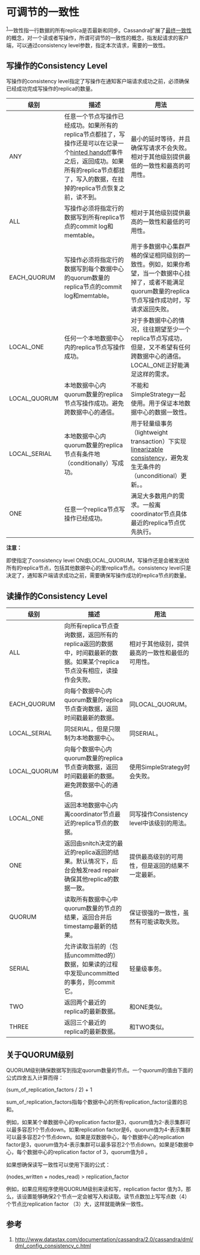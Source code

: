 # 可调节的一致性

<sup>[1](#ref_1)</sup>一致性指一行数据的所有replica是否最新和同步。Cassandra扩展了[最终一致性](http://en.wikipedia.org/wiki/Eventual_consistency)的概念，对一个读或者写操作，所谓可调节的一致性的概念，指发起请求的客户端，可以通过consistency level参数，指定本次请求，需要的一致性。

## 写操作的Consistency Level

写操作的consistency level指定了写操作在通知客户端请求成功之前，必须确保已经成功完成写操作的replica的数量。

| 级别 | 描述 | 用法 |
| -- | -- | -- |
| ANY | 任意一个节点写操作已经成功。如果所有的replica节点都挂了，写操作还是可以在记录一个[hinted handoff](http://www.datastax.com/documentation/cassandra/2.0/cassandra/dml/dml_about_hh_c.html#concept_ds_ifg_jqx_zj)事件之后，返回成功。如果所有的replica节点都挂了，写入的数据，在挂掉的replica节点恢复之前，读不到。| 最小的延时等待，并且确保写请求不会失败。相对于其他级别提供最低的一致性和最高的可用性。 |
| ALL | 写操作必须将指定行的数据写到所有replica节点的commit log和memtable。| 相对于其他级别提供最高的一致性和最低的可用性。 |
| EACH_QUORUM | 写操作必须将指定行的数据写到每个数据中心的quorum数量的replica节点的commit log和memtable。| 用于多数据中心集群严格的保证相同级别的一致性。例如，如果你希望，当一个数据中心挂掉了，或者不能满足quorum数量的replica节点写操作成功时，写请求返回失败。|
| LOCAL_ONE | 任何一个本地数据中心内的replica节点写操作成功。| 对于多数据中心的情况，往往期望至少一个replica节点写成功，但是，又不希望有任何跨数据中心的通信。LOCAL_ONE正好能满足这样的需求。|
| LOCAL_QUORUM | 本地数据中心内quorum数量的replica节点写操作成功。避免跨数据中心的通信。 | 不能和SimpleStrategy一起使用。用于保证本地数据中心的数据一致性。|
| LOCAL_SERIAL | 本地数据中心内quorum数量的replica节点有条件地（conditionally）写成功。| 用于轻量级事务（lightweight transaction）下实现[linearizable consistency](http://www.datastax.com/documentation/cassandra/2.0/cassandra/dml/dml_tunable_consistency_c.html#concept_ds_f4h_hwx_zj)，避免发生无条件的（unconditional）更新。。 |
| ONE | 任意一个replica节点写操作已经成功。| 满足大多数用户的需求。一般离coordinator节点具体最近的replica节点优先执行。|

**注意：**

即使指定了consistency level ON或LOCAL_QUORUM，写操作还是会被发送给所有的replica节点，包括其他数据中心的里replica节点。consistency level只是决定了，通知客户端请求成功之前，需要确保写操作成功的replica节点的数量。

## 读操作的Consistency Level

| 级别 | 描述 | 用法 |
| -- | -- | -- |
| ALL | 向所有replica节点查询数据，返回所有的replica返回的数据中，时间戳最新的数据。如果某个replica节点没有相应，读操作会失败。| 相对于其他级别，提供最高的一致性和最低的可用性。|
| EACH_QUORUM | 向每个数据中心内quorum数量的replica节点查询数据，返回时间戳最新的数据。| 同LOCAL_QUORUM。|
| LOCAL_SERIAL | 同SERIAL，但是只限制为本地数据中心。| 同SERIAL。|
| LOCAL_QUORUM | 向每个数据中心内quorum数量的replica节点查询数据，返回时间戳最新的数据。避免跨数据中心的通信。| 使用SimpleStrategy时会失败。|
| LOCAL_ONE | 返回本地数据中心内离coordinator节点最近的replica节点的数据。| 同写操作Consistency level中该级别的用法。|
| ONE | 返回由snitch决定的最近的replica返回的结果。默认情况下，后台会触发read repair确保其他replica的数据一致。 | 提供最高级别的可用性，但是返回的结果不一定最新。|
| QUORUM | 读取所有数据中心中quorum数量的节点的结果，返回合并后timestamp最新的结果。| 保证很强的一致性，虽然有可能读取失败。 |
| SERIAL | 允许读取当前的（包括uncommitted的）数据，如果读的过程中发现uncommitted的事务，则commit它。| 轻量级事务。 |
| TWO | 返回两个最近的replica的最新数据。| 和ONE类似。 |
| THREE | 返回三个最近的replica的最新数据。| 和TWO类似。|

## 关于QUORUM级别

QUORUM级别确保数据写到指定quorum数量的节点。一个quorum的值由下面的公式四舍五入计算而得：

(sum_of_replication_factors / 2) + 1

sum_of_replication_factors指每个数据中心的所有replication_factor设置的总和。

例如，如果某个单数据中心的replication factor是3，quorum值为2-表示集群可以最多容忍1个节点down。如果replication factor是6，quorum值为4-表示集群可以最多容忍2个节点down。如果是双数据中心，每个数据中心的replication factor是3，quorum值为4-表示集群可以最多容忍2个节点down。如果是5数据中心，每个数据中心的replication factor of 3，quorum值为8 。

如果想确保读写一致性可以使用下面的公式：

(nodes_written + nodes_read) > replication_factor

例如，如果应用程序使用QUORUM级别来读和写，replication factor 值为3，那么，该设置能够确保2个节点一定会被写入和读取。读节点数加上写写点数（4）个节点比replication factor （3）大，这样就能确保一致性。

## 参考

1. <a name="ref_1"></a>http://www.datastax.com/documentation/cassandra/2.0/cassandra/dml/dml_config_consistency_c.html
